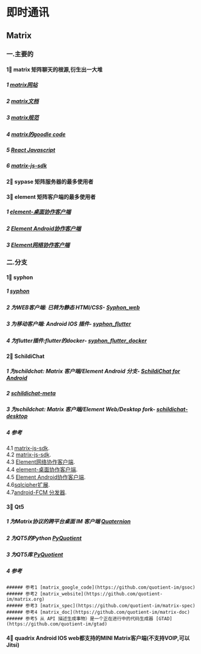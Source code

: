 # 即时通讯 
##  Matrix
### 一.主要的
#### 1⃣️ matrix   矩阵聊天的根源,衍生出一大堆
 ##### 1   [matrix网站](https://github.com/quotient-im/matrix.org)
 ##### 2   [matrix文档](https://github.com/quotient-im/matrix-doc)
 ##### 3   [matrix规范](https://github.com/quotient-im/matrix-spec)
 ##### 4   [matrix的goodle code](https://github.com/quotient-im/gsoc)
 ##### 5   [React Javascript](https://github.com/SchildiChat/matrix-react-sdk)
 ##### 6   [matrix-js-sdk](https://github.com/SchildiChat/matrix-js-sdk)

#### 2⃣️ sypase    矩阵服务器的最多使用者

#### 3⃣️ element    矩阵客户端的最多使用者
 ##### 1   [element-桌面协作客户端](https://github.com/SchildiChat/element-desktop)
 ##### 2   [Element Android协作客户端](https://github.com/vector-im/element-android)
 ##### 3   [Element网络协作客户端](https://github.com/SchildiChat/element-web)
 
 
### 二.分支
#### 1⃣️ syphon
##### 1 [syphon](https://github.com/xvmvx/syphon)
##### 2 为WEB客户端: 已转为静态 HTMl/CSS- [Syphon_web](https://github.com/xvmvx/syphon_website)
##### 3 为移动客户端: Android IOS 插件- [syphon_flutter](https://github.com/xvmvx/syphon_flutter_workmanager)
##### 4 为flutter插件:flutter的docker- [syphon_flutter_docker](https://github.com/syphon-org/docker-images-flutter)

#### 2⃣️ SchildiChat
##### 1 为schildchat: Matrix 客户端/Element Android 分支- [SchildiChat for Android](https://github.com/SchildiChat/SchildiChat-android)
##### 2  [schildichat-meta](https://github.com/SchildiChat/schildichat-meta)
##### 3 为schildchat: Matrix 客户端/Element Web/Desktop fork- [schildichat-desktop](https://github.com/SchildiChat/schildichat-desktop)
##### 4 参考 
 4.1 [matrix-js-sdk](https://github.com/SchildiChat/matrix-js-sdk).  
 4.2 [matrix-js-sdk](https://github.com/SchildiChat/matrix-js-sdk).  
 4.3 [Element网络协作客户端](https://github.com/SchildiChat/element-web).  
 4.4 [element-桌面协作客户端](https://github.com/SchildiChat/element-desktop).  
 4.5 [Element Android协作客户端](https://github.com/vector-im/element-android).   
 4.6[sqlcipher扩展](https://github.com/SchildiChat/sqlcipher).    
 4.7[android-FCM 分发器](https://github.com/SchildiChat/android-embedded_fcm_distributor).  

#### 3⃣️ Qt5
##### 1 为Matrix协议的跨平台桌面 IM 客户端 [Quaternion](https://github.com/quotient-im/Quaternion)
##### 2 为QT5的Python [PyQuotient](https://github.com/quotient-im/PyQuotient)
##### 3 为QT5库 [PyQuotient](https://github.com/quotient-im/libQuotient)
##### 4 参考
    ###### 参考1 [matrix_google_code](https://github.com/quotient-im/gsoc)
    ###### 参考2 [matrix_website](https://github.com/quotient-im/matrix.org)
    ###### 参考3 [matrix_spec](https://github.com/quotient-im/matrix-spec)
    ###### 参考4 [matrix_doc](https://github.com/quotient-im/matrix-doc)
    ###### 参考5 从 API 描述生成事物）是一个正在进行中的代码生成器 [GTAD](https://github.com/quotient-im/gtad)

#### 4⃣️  quadrix  Android IOS web都支持的MINI Matrix客户端(不支持VOIP,可以Jitsi)
